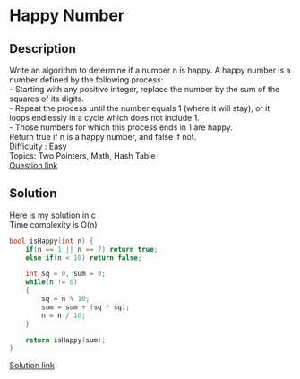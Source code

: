 # Happy Number

## Description
Write an algorithm to determine if a number n is happy.
A happy number is a number defined by the following process:
<br> - Starting with any positive integer, replace the number by the sum of the squares of its digits.
<br> - Repeat the process until the number equals 1 (where it will stay), or it loops endlessly in a cycle which does not include 1.
<br> - Those numbers for which this process ends in 1 are happy.
<br>Return true if n is a happy number, and false if not.
<br>Difficuity : Easy
<br>Topics: Two Pointers, Math, Hash Table
<br>[Question link](https://leetcode.com/problems/happy-number/description/)

## Solution
Here is my solution in c
<br>Time complexity is O(n)
```C
bool isHappy(int n) {
    if(n == 1 || n == 7) return true;
    else if(n < 10) return false;

    int sq = 0, sum = 0;
    while(n != 0)
    {
        sq = n % 10;
        sum = sum + (sq * sq);
        n = n / 10;
    }

    return isHappy(sum);
}
```
[Solution link](https://github.com/SJieNg123/Code-practice/blob/main/Leetcode%20Solutions/Problem0202%20-%20Happy%20Number.c)
